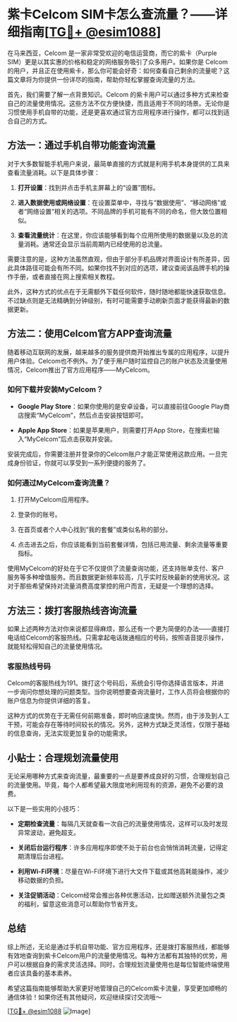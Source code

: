 # 紫卡Celcom SIM卡怎么查流量？——详细指南[[TG💪+ @esim1088](https://t.me/s/esim1088)]

在马来西亚，Celcom 是一家非常受欢迎的电信运营商，而它的紫卡（Purple SIM）更是以其实惠的价格和稳定的网络服务吸引了众多用户。如果你是 Celcom 的用户，并且正在使用紫卡，那么你可能会好奇：如何查看自己剩余的流量呢？这篇文章将为你提供一份详尽的指南，帮助你轻松掌握查询流量的方法。

首先，我们需要了解一点背景知识。Celcom 的紫卡用户可以通过多种方式来检查自己的流量使用情况。这些方法不仅方便快捷，而且适用于不同的场景。无论你是习惯使用手机自带的功能，还是更喜欢通过官方应用程序进行操作，都可以找到适合自己的方式。

## 方法一：通过手机自带功能查询流量

对于大多数智能手机用户来说，最简单直接的方式就是利用手机本身提供的工具来查看流量消耗。以下是具体步骤：

1. **打开设置**：找到并点击手机主屏幕上的“设置”图标。
   
2. **进入数据使用或网络设置**：在设置菜单中，寻找与“数据使用”、“移动网络”或者“网络设置”相关的选项。不同品牌的手机可能有不同的命名，但大致位置相似。

3. **查看流量统计**：在这里，你应该能够看到每个应用所使用的数据量以及总的流量消耗。通常还会显示当前周期内已经使用的总流量。

需要注意的是，这种方法虽然直观，但由于部分手机品牌对界面设计有所差异，因此具体路径可能会有所不同。如果你找不到对应的选项，建议查阅该品牌手机的操作手册，或者直接在网上搜索相关教程。

此外，这种方式的优点在于无需额外下载任何软件，随时随地都能快速获取信息。不过缺点则是无法精确到分钟级别，有时可能需要手动刷新页面才能获得最新的数据更新。

## 方法二：使用Celcom官方APP查询流量

随着移动互联网的发展，越来越多的服务提供商开始推出专属的应用程序，以提升用户体验。Celcom也不例外。为了便于用户随时监控自己的账户状态及流量使用情况，Celcom推出了官方应用程序——MyCelcom。

### 如何下载并安装MyCelcom？

- **Google Play Store**：如果你使用的是安卓设备，可以直接前往Google Play商店搜索“MyCelcom”，然后点击安装按钮即可。
  
- **Apple App Store**：如果是苹果用户，则需要打开App Store，在搜索栏输入“MyCelcom”后点击获取并安装。

安装完成后，你需要注册并登录你的Celcom账户才能正常使用这款应用。一旦完成身份验证，你就可以享受到一系列便捷的服务了。

### 如何通过MyCelcom查询流量？

1. 打开MyCelcom应用程序。
   
2. 登录你的账号。
   
3. 在首页或者个人中心找到“我的套餐”或类似名称的部分。
   
4. 点击进去之后，你应该能看到当前套餐详情，包括已用流量、剩余流量等重要指标。

使用MyCelcom的好处在于它不仅提供了流量查询功能，还支持账单支付、客户服务等多种增值服务。而且数据更新频率较高，几乎实时反映最新的使用状况。这对于那些希望保持对流量消费高度掌控的用户而言，无疑是一个理想的选择。

## 方法三：拨打客服热线咨询流量

如果上述两种方法对你来说都显得麻烦，那么还有一个更为简便的办法——直接打电话给Celcom的客服热线。只需拿起电话拨通相应的号码，按照语音提示操作，就能轻松得知自己的流量使用情况。

### 客服热线号码

Celcom的客服热线为191。拨打这个号码后，系统会引导你选择语言版本，并进一步询问你想处理的问题类型。当你说明想要查询流量时，工作人员将会根据你的账户信息为你提供详细的答复。

这种方式的优势在于无需任何前期准备，即时响应速度快。然而，由于涉及到人工干预，可能会存在等待时间较长的情况。另外，这种方式缺乏灵活性，仅限于基础的信息查询，无法实现更加复杂的功能需求。

## 小贴士：合理规划流量使用

无论采用哪种方式来查询流量，最重要的一点是要养成良好的习惯，合理规划自己的流量使用。毕竟，每个人都希望最大限度地利用现有的资源，避免不必要的浪费。

以下是一些实用的小技巧：

- **定期检查流量**：每隔几天就查看一次自己的流量使用情况，这样可以及时发现异常波动，避免超支。
  
- **关闭后台运行程序**：许多应用程序即使不处于前台也会悄悄消耗流量，记得定期清理后台进程。
  
- **利用Wi-Fi环境**：尽量在Wi-Fi环境下进行大文件下载或其他高耗能操作，减少移动数据的负担。

- **关注促销活动**：Celcom经常会推出各种优惠活动，比如赠送额外流量包之类的福利，留意这些消息可以帮助你节省开支。

## 总结

综上所述，无论是通过手机自带功能、官方应用程序，还是拨打客服热线，都能够有效地查询到紫卡Celcom用户的流量使用情况。每种方法都有其独特的优势，用户可以根据自身的需求灵活选择。同时，合理规划流量使用也是每位智能终端使用者应该具备的基本素养。

希望这篇指南能够帮助大家更好地管理自己的Celcom紫卡流量，享受更加顺畅的通信体验！如果你还有其他疑问，欢迎继续探讨交流哦～

[[TG💪+ @esim1088](https://t.me/s/esim1088) ![Image](https://i.postimg.cc/4NQfJmqS/Snipaste-2025-05-13-00-14-12.png)]